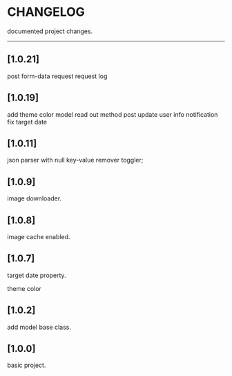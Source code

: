 # CHANGELOG

documented project changes.

---

## [1.0.21]

post form-data request
request log

## [1.0.19]

add theme color
model read out method
post update user info notification
fix target date

## [1.0.11]

json parser with null key-value remover toggler;

## [1.0.9]

image downloader.

## [1.0.8]

image cache enabled.

## [1.0.7]

target date property.

theme color

## [1.0.2]

add model base class.

## [1.0.0]

basic project.
